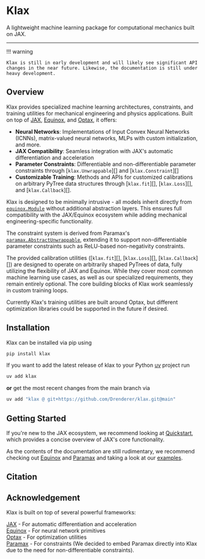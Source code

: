 # Klax

A lightweight machine learning package for computational mechanics built on JAX.

---

!!! warning

    Klax is still in early development and will likely see significant API changes in the near future. Likewise, the documentation is still under heavy development.

## Overview

Klax provides specialized machine learning architectures, constraints, and training utilities for mechanical engineering and physics applications. Built on top of [JAX](https://docs.jax.dev/en/latest/), [Equinox](https://docs.kidger.site/equinox/), and [Optax](https://optax.readthedocs.io/en/latest/), it offers:

- **Neural Networks**: Implementations of Input Convex Neural Networks (ICNNs), matrix-valued neural networks, MLPs with custom initialization, and more.
- **JAX Compatibility**: Seamless integration with JAX's automatic differentiation and acceleration
- **Parameter Constraints**: Differentiable and non-differentiable parameter constraints through [`klax.Unwrappable`][] and [`klax.Constraint`][]
- **Customizable Training**: Methods and APIs for customized calibrations on arbitrary PyTree data structures through [`klax.fit`][], [`klax.Loss`][], and [`klax.Callback`][].

Klax is designed to be minimally intrusive - all models inherit directly from [`equinox.Module`](https://docs.kidger.site/equinox/api/module/module/#equinox.Module) without additional abstraction layers. This ensures full compatibility with the JAX/Equinox ecosystem while adding mechanical engineering-specific functionality.

The constraint system is derived from Paramax's [`paramax.AbstractUnwrappable`](https://danielward27.github.io/paramax/api/wrappers.html#paramax.wrappers.AbstractUnwrappable), extending it to support non-differentiable parameter constraints such as ReLU-based non-negativity constraints.

The provided calibration utilities ([`klax.fit`][], [`klax.Loss`][], [`klax.Callback`][]) are designed to operate on arbitrarily shaped PyTrees of data, fully utilizing the flexibility of JAX and Equinox. While they cover most common machine learning use cases, as well as our specialized requirements, they remain entirely optional. The core building blocks of Klax work seamlessly in custom training loops.

Currently Klax's training utilities are built around Optax, but different optimization libraries could be supported in the future if desired.

## Installation

Klax can be installed via pip using

```bash
pip install klax
```

If you want to add the latest release of klax to your Python [uv](https://docs.astral.sh/uv/) project run

```bash
uv add klax
```

**or** get the most recent changes from the main branch via

```bash
uv add "klax @ git+https://github.com/Drenderer/klax.git@main"
```

## Getting Started

If you're new to the JAX ecosystem, we recommend looking at [Quickstart](https://docs.jax.dev/en/latest/quickstart.html), which provides a concise overview of JAX's core functionality.

As the contents of the documentation are still rudimentary, we recommend checking out [Equinox](https://docs.kidger.site/equinox/) and [Paramax](https://danielward27.github.io/paramax/#) and taking a look at our [examples](./examples/isotropic_hyperelasticity.ipynb).

## Citation

## Acknowledgement

Klax is built on top of several powerful frameworks:

[JAX](https://docs.jax.dev/en/latest/) - For automatic differentiation and acceleration </br>
[Equinox](https://docs.kidger.site/equinox/) - For neural network primitives </br>
[Optax](https://optax.readthedocs.io/en/latest/) - For optimization utilities </br>
[Paramax](https://https://danielward27.github.io/paramax/#) - For constraints (We decided to embed Paramax directly into Klax due to the need for non-differentiable constraints).
